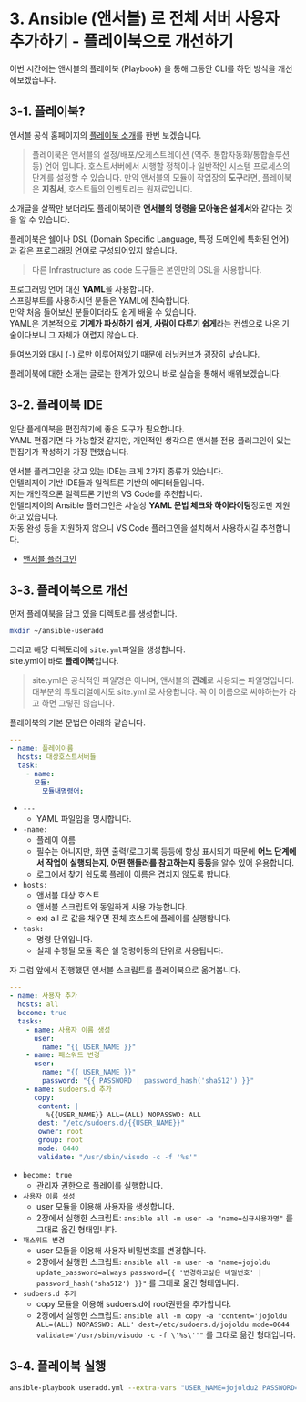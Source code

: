 # 3. Ansible (앤서블) 로 전체 서버 사용자 추가하기 - 플레이북으로 개선하기

이번 시간에는 앤서블의 플레이북 (Playbook) 을 통해 그동안 CLI를 하던 방식을 개선해보겠습니다.

## 3-1. 플레이북?

앤서블 공식 홈페이지의 [플레이북 소개](https://docs.ansible.com/ansible/latest/user_guide/playbooks.html)를 한번 보겠습니다.

> 플레이북은 앤서블의 설정/배포/오케스트레이션 (역주. 통합자동화/통합솔루션등) 언어 입니다.
호스트서버에서 시행할 정책이나 일반적인 시스템 프로세스의 단계를 설정할 수 있습니다.
만약 앤서블의 모듈이 작업장의 **도구**라면, 플레이북은 **지침서**, 호스트들의 인벤토리는 원재료입니다.

소개글을 살짝만 보더라도 플레이북이란 **앤서블의 명령을 모아놓은 설계서**와 같다는 것을 알 수 있습니다.  

플레이북은 쉘이나 DSL (Domain Specific Language, 특정 도메인에 특화된 언어) 과 같은 프로그래밍 언어로 구성되어있지 않습니다.  

> 다른 Infrastructure as code 도구들은 본인만의 DSL을 사용합니다.

프로그래밍 언어 대신 **YAML**을 사용합니다.  
스프링부트를 사용하시던 분들은 YAML에 친숙합니다.  
만약 처음 들어보신 분들이더라도 쉽게 배울 수 있습니다.  
YAML은 기본적으로 **기계가 파싱하기 쉽게, 사람이 다루기 쉽게**라는 컨셉으로 나온 기술이다보니 그 자체가 어렵지 않습니다.  
  
들여쓰기와 대시 (```-```) 로만 이루어져있기 때문에 러닝커브가 굉장히 낮습니다.  
  
플레이북에 대한 소개는 글로는 한계가 있으니 바로 실습을 통해서 배워보겠습니다.

## 3-2. 플레이북 IDE

일단 플레이북을 편집하기에 좋은 도구가 필요합니다.  
YAML 편집기면 다 가능할것 같지만, 개인적인 생각으론 앤서블 전용 플러그인이 있는 편집기가 작성하기 가장 편했습니다.  
  
앤서블 플러그인을 갖고 있는 IDE는 크게 2가지 종류가 있습니다.  
인텔리제이 기반 IDE들과 일렉트론 기반의 에디터들입니다.  
저는 개인적으론 일렉트론 기반의 VS Code를 추천합니다.  
인텔리제이의 Ansible 플러그인은 사실상 **YAML 문법 체크와 하이라이팅**정도만 지원하고 있습니다.  
자동 완성 등을 지원하지 않으니 VS Code 플러그인을 설치해서 사용하시길 추천합니다.

* [앤서블 플러그인](https://marketplace.visualstudio.com/items?itemName=vscoss.vscode-ansible)


## 3-3. 플레이북으로 개선

먼저 플레이북을 담고 있을 디렉토리를 생성합니다.  

```bash
mkdir ~/ansible-useradd
```

그리고 해당 디렉토리에 ```site.yml```파일을 생성합니다.  
site.yml이 바로 **플레이북**입니다.

> site.yml은 공식적인 파일명은 아니며, 앤서블의 **관례**로 사용되는 파일명입니다.  
> 대부분의 튜토리얼에서도 site.yml 로 사용합니다.
> 꼭 이 이름으로 써야하는가 라고 하면 그렇진 않습니다.


플레이북의 기본 문법은 아래와 같습니다.

```yaml
---
- name: 플레이이름
  hosts: 대상호스트서버들
  task:
    - name:
      모듈:
        모듈내명령어:
```

* ```---```
  * YAML 파일임을 명시합니다. 
* ```-name:```
  * 플레이 이름
  * 필수는 아니지만, 화면 출력/로그기록 등등에 항상 표시되기 때문에 **어느 단계에서 작업이 실행되는지, 어떤 핸들러를 참고하는지 등등**을 알수 있어 유용합니다.
  * 로그에서 찾기 쉽도록 플레이 이름은 겹치지 않도록 합니다.
* ```hosts:```
  * 앤서블 대상 호스트
  * 앤서블 스크립트와 동일하게 사용 가능합니다.
  * ex) all 로 값을 채우면 전체 호스트에 플레이를 실행합니다.
* ```task:```
  * 명령 단위입니다.
  * 실제 수행될 모듈 혹은 쉘 명령어등의 단위로 사용됩니다.

자 그럼 앞에서 진행했던 앤서블 스크립트를 플레이북으로 옮겨봅니다.

```yaml
---
- name: 사용자 추가
  hosts: all
  become: true
  tasks:
    - name: 사용자 이름 생성
      user:
        name: "{{ USER_NAME }}"
    - name: 패스워드 변경
      user:
        name: "{{ USER_NAME }}"
        password: "{{ PASSWORD | password_hash('sha512') }}"
    - name: sudoers.d 추가
      copy:
       content: |
         %{{USER_NAME}} ALL=(ALL) NOPASSWD: ALL
       dest: "/etc/sudoers.d/{{USER_NAME}}"
       owner: root
       group: root
       mode: 0440
       validate: "/usr/sbin/visudo -c -f '%s'"
```

* ```become: true```
  * 관리자 권한으로 플레이를 실행합니다.
* ```사용자 이름 생성```
  * user 모듈을 이용해 사용자을 생성합니다.
  * 2장에서 실행한 스크립트: ```ansible all -m user -a "name=신규사용자명"``` 를 그대로 옮긴 형태입니다.
* ```패스워드 변경```
  * user 모듈을 이용해 사용자 비밀번호를 변경합니다.
  * 2장에서 실행한 스크립트: ```ansible all -m user -a "name=jojoldu update_password=always password={{ '변경하고싶은 비밀번호' | password_hash('sha512') }}"``` 를 그대로 옮긴 형태입니다.
* ```sudoers.d 추가```
  * copy 모듈을 이용해 sudoers.d에 root권한을 추가합니다.
  * 2장에서 실행한 스크립트: ```ansible all -m copy -a "content='jojoldu ALL=(ALL) NOPASSWD: ALL' dest=/etc/sudoers.d/jojoldu mode=0644 validate='/usr/sbin/visudo -c -f \'%s\''"``` 를 그대로 옮긴 형태입니다.

## 3-4. 플레이북 실행

```bash
ansible-playbook useradd.yml --extra-vars "USER_NAME=jojoldu2 PASSWORD=패스워드" 
```
